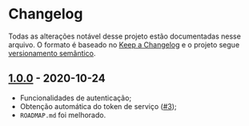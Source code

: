 # Changelog

Todas as alterações notável desse projeto estão documentadas nesse arquivo. O formato é baseado no [Keep a Changelog](http://keepachangelog.com/en/1.0.0/) e o projeto segue [versionamento semântico](http://semver.org/spec/v2.0.0.html).

## [1.0.0](https://github.com/ccuffs/auth-iduffs/releases/tag/v.1.0.0) - 2020-10-24
- Funcionalidades de autenticação;
- Obtenção automática do token de serviço ([#3](https://github.com/ccuffs/auth-iduffs/pull/3));
- `ROADMAP.md` foi melhorado.